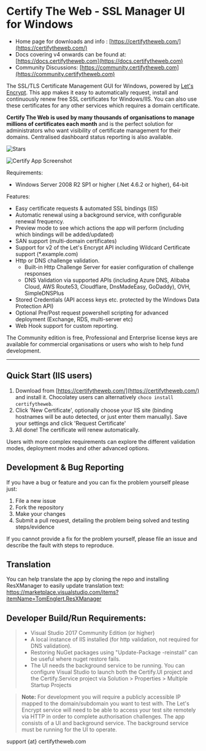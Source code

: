 # Certify The Web - SSL Manager UI for Windows

- Home page for downloads and info : [https://certifytheweb.com/](https://certifytheweb.com/)
- Docs covering v4 onwards can be found at: [https://docs.certifytheweb.com](https://docs.certifytheweb.com)
- Community Discussions: [https://community.certifytheweb.com](https://community.certifytheweb.com)

The SSL/TLS Certificate Management GUI for Windows, powered by [Let's Encrypt](https://letsencrypt.org/). This app makes it easy to automatically request, install and continuously renew free SSL certificates for Windows/IIS. You can also use these certificates for any other services which requires a domain certificate.  

**Certify The Web is used by many thousands of organisations to manage millions of certificates each month** and is the perfect solution for administrators who want visibility of certificate management for their domains. Centralised dashboard status reporting is also available.

![Stars](
https://img.shields.io/github/stars/webprofusion/certify.svg)

![Certify App Screenshot](docs/images/app-screenshot.png)

Requirements:
- Windows Server 2008 R2 SP1 or higher (.Net 4.6.2 or higher), 64-bit

Features:
- Easy certificate requests & automated SSL bindings (IIS)
- Automatic renewal using a background service, with configurable renewal frequency.
- Preview mode to see which actions the app will perform (including which bindings will be added/updated)
- SAN support (multi-domain certificates)
- Support for v2 of the Let's Encrypt API including Wildcard Certificate support (*.example.com)
- Http or DNS challenge validation.
	- Built-in Http Challenge Server for easier configuration of challenge responses
	- DNS Validation via supported APIs (including Azure DNS, Alibaba Cloud, AWS Route53, Cloudflare, DnsMadeEasy, GoDaddy), OVH, SimpleDNSPlus
- Stored Credentials (API access keys etc. protected by the Windows Data Protection API)
- Optional Pre/Post request powershell scripting for advanced deployment (Exchange, RDS, multi-server etc)
- Web Hook support for custom reporting.

The Community edition is free, Professional and Enterprise license keys are available for commercial organisations or users who wish to help fund development.

----------
Quick Start (IIS users)
----------
1. Download from [https://certifytheweb.com/](https://certifytheweb.com/) and install it. Chocolatey users can alternatively `choco install certifytheweb`.
2. Click 'New Certificate', optionally choose your IIS site (binding hostnames will be auto detected, or just enter them manually). Save your settings and click 'Request Certificate'
3. All done! The certificate will renew automatically.

Users with more complex requirements can explore the different validation modes, deployment modes and other advanced options.

Development & Bug Reporting
-------------

If you have a bug or feature and you can fix the problem yourself please just:

   1. File a new issue
   2. Fork the repository
   2. Make your changes 
   3. Submit a pull request, detailing the problem being solved and testing steps/evidence
   
If you cannot provide a fix for the problem yourself, please file an issue and describe the fault with steps to reproduce.

Translation
------------

You can help translate the app by cloning the repo and installing ResXManager to easily update translation text:
https://marketplace.visualstudio.com/items?itemName=TomEnglert.ResXManager

Developer Build/Run Requirements:
----------------------

> - Visual Studio 2017 Community Edition (or higher) 
> - A local instance of IIS installed (for http validation, not required for DNS validation).
> - Restoring NuGet packages using "Update-Package -reinstall" can be useful where nuget restore fails.
> - The UI needs the background service to be running. You can configure Visual Studio to launch both the Certify.UI project and the Certify.Service project via Solution > Properties > Multiple Startup Projects

> **Note:**  For development you will require a publicly accessible IP mapped to the domain/subdomain you want to test with. The Let's Encrypt service will need to be able to access your test site remotely via HTTP in order to complete authorisation challenges.
> The app consists of a UI and background service. The background service must be running for the UI to operate. 

support {at} certifytheweb.com
